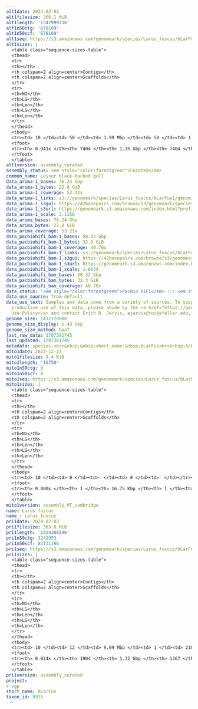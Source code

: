 ```yaml
---
alt1date: 2024-02-03
alt1filesize: 366.1 MiB
alt1length: '1347999738'
alt1n50ctg: '678169'
alt1n50scf: '678169'
alt1seq: https://s3.amazonaws.com/genomeark/species/Larus_fuscus/bLarFus1/assembly_curated/bLarFus1.alt.cur.20240203.fasta.gz
alt1sizes: |
  <table class="sequence-sizes-table">
  <thead>
  <tr>
  <th></th>
  <th colspan=2 align=center>Contigs</th>
  <th colspan=2 align=center>Scaffolds</th>
  </tr>
  <tr>
  <th>NG</th>
  <th>LG</th>
  <th>Len</th>
  <th>LG</th>
  <th>Len</th>
  </tr>
  </thead>
  <tbody>
  <tr><td> 10 </td><td> 58 </td><td> 1.99 Mbp </td><td> 58 </td><td> 1.99 Mbp </td></tr><tr><td> 20 </td><td> 141 </td><td> 1.53 Mbp </td><td> 141 </td><td> 1.53 Mbp </td></tr><tr><td> 30 </td><td> 248 </td><td> 1.17 Mbp </td><td> 248 </td><td> 1.17 Mbp </td></tr><tr><td> 40 </td><td> 390 </td><td> 0.90 Mbp </td><td> 390 </td><td> 0.90 Mbp </td></tr><tr style="background-color:#cccccc;"><td> 50 </td><td> 575 </td><td> 0.68 Mbp </td><td> 575 </td><td> 0.68 Mbp </td></tr><tr><td> 60 </td><td> 822 </td><td> 497.59 Kbp </td><td> 822 </td><td> 497.59 Kbp </td></tr><tr><td> 70 </td><td> 1184 </td><td> 309.92 Kbp </td><td> 1184 </td><td> 309.92 Kbp </td></tr><tr><td> 80 </td><td> 1869 </td><td> 135.65 Kbp </td><td> 1869 </td><td> 135.65 Kbp </td></tr><tr><td> 90 </td><td> 4141 </td><td> 31.35 Kbp </td><td> 4141 </td><td> 31.35 Kbp </td></tr><tr><td> 100 </td><td> 0 </td><td>  </td><td> 0 </td><td>  </td></tr></tbody>
  <tfoot>
  <tr><th> 0.941x </th><th> 7404 </th><th> 1.35 Gbp </th><th> 7404 </th><th> 1.35 Gbp </th></tr>
  </tfoot>
  </table>
alt1version: assembly_curated
assembly_status: <em style="color:forestgreen">Curated</em>
common_name: Lesser black-backed gull
data_arima-1_bases: 76.24 Gbp
data_arima-1_bytes: 22.8 GiB
data_arima-1_coverage: 53.21x
data_arima-1_links: s3://genomeark/species/Larus_fuscus/bLarFus1/genomic_data/arima/<br>
data_arima-1_s3gui: https://42basepairs.com/browse/s3/genomeark/species/Larus_fuscus/bLarFus1/genomic_data/arima/
data_arima-1_s3url: https://genomeark.s3.amazonaws.com/index.html?prefix=species/Larus_fuscus/bLarFus1/genomic_data/arima/
data_arima-1_scale: 3.1156
data_arima_bases: 76.24 Gbp
data_arima_bytes: 22.8 GiB
data_arima_coverage: 53.21x
data_pacbiohifi_bam-1_bases: 58.32 Gbp
data_pacbiohifi_bam-1_bytes: 32.3 GiB
data_pacbiohifi_bam-1_coverage: 40.70x
data_pacbiohifi_bam-1_links: s3://genomeark/species/Larus_fuscus/bLarFus1/genomic_data/pacbio_hifi/<br>
data_pacbiohifi_bam-1_s3gui: https://42basepairs.com/browse/s3/genomeark/species/Larus_fuscus/bLarFus1/genomic_data/pacbio_hifi/
data_pacbiohifi_bam-1_s3url: https://genomeark.s3.amazonaws.com/index.html?prefix=species/Larus_fuscus/bLarFus1/genomic_data/pacbio_hifi/
data_pacbiohifi_bam-1_scale: 1.6839
data_pacbiohifi_bam_bases: 58.32 Gbp
data_pacbiohifi_bam_bytes: 32.3 GiB
data_pacbiohifi_bam_coverage: 40.70x
data_status: '<em style="color:forestgreen">PacBio HiFi</em> ::: <em style="color:forestgreen">Arima</em>'
data_use_source: from-default
data_use_text: Samples and data come from a variety of sources. To support fair and
  productive use of this data, please abide by the <a href="https://genome10k.soe.ucsc.edu/data-use-policies/">Data
  Use Policy</a> and contact Erich D. Jarvis, ejarvis@rockefeller.edu, with any questions.
genome_size: 1432770000
genome_size_display: 1.43 Gbp
genome_size_method: GoaT
last_raw_data: 1707381745
last_updated: 1707381745
metadata: species:<br>&nbsp;&nbsp;short_name:&nbsp;bLarFus<br>&nbsp;&nbsp;name:&nbsp;Larus&nbsp;fuscus<br>&nbsp;&nbsp;taxon_id:&nbsp;8915<br>&nbsp;&nbsp;common_name:&nbsp;Lesser&nbsp;black-backed&nbsp;gull<br>&nbsp;&nbsp;order:<br>&nbsp;&nbsp;&nbsp;&nbsp;name:&nbsp;Charadriiformes<br>&nbsp;&nbsp;family:<br>&nbsp;&nbsp;&nbsp;&nbsp;name:&nbsp;Laridae<br>&nbsp;&nbsp;individuals:<br>&nbsp;&nbsp;&nbsp;&nbsp;-&nbsp;short_name:&nbsp;bLarFus1<br>&nbsp;&nbsp;&nbsp;&nbsp;&nbsp;&nbsp;biosample_id:&nbsp;SAMEA112468039<br>&nbsp;&nbsp;&nbsp;&nbsp;&nbsp;&nbsp;sex:&nbsp;female<br>&nbsp;&nbsp;genome_size:&nbsp;1432770000<br>&nbsp;&nbsp;genome_size_method:&nbsp;GoaT<br>&nbsp;&nbsp;project:&nbsp;[&nbsp;vgp&nbsp;]<br>
mito1date: 2023-12-23
mito1filesize: 5.4 KiB
mito1length: '16750'
mito1n50ctg: 0
mito1n50scf: 0
mito1seq: https://s3.amazonaws.com/genomeark/species/Larus_fuscus/bLarFus1/assembly_MT_cambridge/bLarFus1.MT.20231223.fasta.gz
mito1sizes: |
  <table class="sequence-sizes-table">
  <thead>
  <tr>
  <th></th>
  <th colspan=2 align=center>Contigs</th>
  <th colspan=2 align=center>Scaffolds</th>
  </tr>
  <tr>
  <th>NG</th>
  <th>LG</th>
  <th>Len</th>
  <th>LG</th>
  <th>Len</th>
  </tr>
  </thead>
  <tbody>
  <tr><td> 10 </td><td> 0 </td><td>  </td><td> 0 </td><td>  </td></tr><tr><td> 20 </td><td> 0 </td><td>  </td><td> 0 </td><td>  </td></tr><tr><td> 30 </td><td> 0 </td><td>  </td><td> 0 </td><td>  </td></tr><tr><td> 40 </td><td> 0 </td><td>  </td><td> 0 </td><td>  </td></tr><tr style="background-color:#cccccc;"><td> 50 </td><td> 0 </td><td style="background-color:#ff8888;">  </td><td> 0 </td><td style="background-color:#ff8888;">  </td></tr><tr><td> 60 </td><td> 0 </td><td>  </td><td> 0 </td><td>  </td></tr><tr><td> 70 </td><td> 0 </td><td>  </td><td> 0 </td><td>  </td></tr><tr><td> 80 </td><td> 0 </td><td>  </td><td> 0 </td><td>  </td></tr><tr><td> 90 </td><td> 0 </td><td>  </td><td> 0 </td><td>  </td></tr><tr><td> 100 </td><td> 0 </td><td>  </td><td> 0 </td><td>  </td></tr></tbody>
  <tfoot>
  <tr><th> 0.000x </th><th> 1 </th><th> 16.75 Kbp </th><th> 1 </th><th> 16.75 Kbp </th></tr>
  </tfoot>
  </table>
mito1version: assembly_MT_cambridge
name: Larus fuscus
name_: Larus_fuscus
pri1date: 2024-02-03
pri1filesize: 363.0 MiB
pri1length: '1324286540'
pri1n50ctg: 3242953
pri1n50scf: 83131196
pri1seq: https://s3.amazonaws.com/genomeark/species/Larus_fuscus/bLarFus1/assembly_curated/bLarFus1.pri.cur.20240203.fasta.gz
pri1sizes: |
  <table class="sequence-sizes-table">
  <thead>
  <tr>
  <th></th>
  <th colspan=2 align=center>Contigs</th>
  <th colspan=2 align=center>Scaffolds</th>
  </tr>
  <tr>
  <th>NG</th>
  <th>LG</th>
  <th>Len</th>
  <th>LG</th>
  <th>Len</th>
  </tr>
  </thead>
  <tbody>
  <tr><td> 10 </td><td> 12 </td><td> 9.09 Mbp </td><td> 1 </td><td> 218.47 Mbp </td></tr><tr><td> 20 </td><td> 30 </td><td> 6.85 Mbp </td><td> 2 </td><td> 167.92 Mbp </td></tr><tr><td> 30 </td><td> 53 </td><td> 5.45 Mbp </td><td> 3 </td><td> 128.68 Mbp </td></tr><tr><td> 40 </td><td> 83 </td><td> 4.21 Mbp </td><td> 4 </td><td> 94.81 Mbp </td></tr><tr style="background-color:#cccccc;"><td> 50 </td><td> 122 </td><td style="background-color:#88ff88;"> 3.24 Mbp </td><td> 6 </td><td style="background-color:#88ff88;"> 83.13 Mbp </td></tr><tr><td> 60 </td><td> 172 </td><td> 2.47 Mbp </td><td> 8 </td><td> 58.10 Mbp </td></tr><tr><td> 70 </td><td> 239 </td><td> 1.81 Mbp </td><td> 10 </td><td> 49.40 Mbp </td></tr><tr><td> 80 </td><td> 354 </td><td> 0.74 Mbp </td><td> 18 </td><td> 9.36 Mbp </td></tr><tr><td> 90 </td><td> 1000 </td><td> 82.00 Kbp </td><td> 491 </td><td> 88.71 Kbp </td></tr><tr><td> 100 </td><td> 0 </td><td>  </td><td> 0 </td><td>  </td></tr></tbody>
  <tfoot>
  <tr><th> 0.924x </th><th> 1904 </th><th> 1.32 Gbp </th><th> 1367 </th><th> 1.32 Gbp </th></tr>
  </tfoot>
  </table>
pri1version: assembly_curated
project:
- vgp
short_name: bLarFus
taxon_id: 8915
---
```

